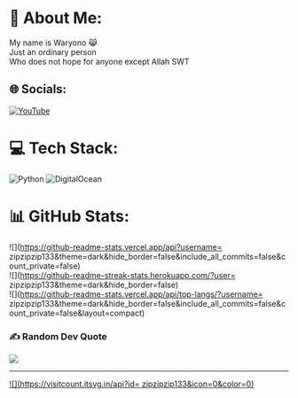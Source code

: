 # 💫 About Me:
My name is Waryono 😹 <br>Just an ordinary person <br>Who does not hope for anyone except Allah SWT 


## 🌐 Socials:
[![YouTube](https://img.shields.io/badge/YouTube-%23FF0000.svg?logo=YouTube&logoColor=white)](https://youtube.com/@https://youtube.com/@waryzz1945?si=fkPFj7yIGiikTMK-) 

# 💻 Tech Stack:
![Python](https://img.shields.io/badge/python-3670A0?style=for-the-badge&logo=python&logoColor=ffdd54) ![DigitalOcean](https://img.shields.io/badge/DigitalOcean-%230167ff.svg?style=for-the-badge&logo=digitalOcean&logoColor=white)
# 📊 GitHub Stats:
![](https://github-readme-stats.vercel.app/api?username= zipzipzip133&theme=dark&hide_border=false&include_all_commits=false&count_private=false)<br/>
![](https://github-readme-streak-stats.herokuapp.com/?user= zipzipzip133&theme=dark&hide_border=false)<br/>
![](https://github-readme-stats.vercel.app/api/top-langs/?username= zipzipzip133&theme=dark&hide_border=false&include_all_commits=false&count_private=false&layout=compact)

### ✍️ Random Dev Quote
![](https://quotes-github-readme.vercel.app/api?type=horizontal&theme=radical)

---
[![](https://visitcount.itsvg.in/api?id= zipzipzip133&icon=0&color=0)](https://visitcount.itsvg.in)

<!-- Proudly created with GPRM ( https://gprm.itsvg.in ) -->
